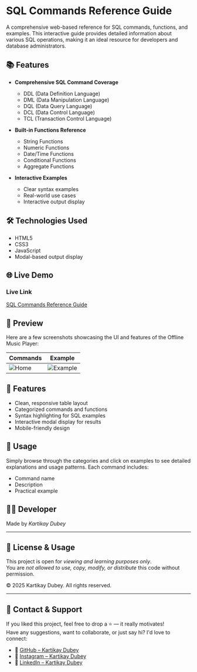 # SQL Commands Reference Guide

A comprehensive web-based reference for SQL commands, functions, and examples. This interactive guide provides detailed information about various SQL operations, making it an ideal resource for developers and database administrators.

## 📚 Features

- **Comprehensive SQL Command Coverage**
  - DDL (Data Definition Language)
  - DML (Data Manipulation Language)
  - DQL (Data Query Language)
  - DCL (Data Control Language)
  - TCL (Transaction Control Language)

- **Built-in Functions Reference**
  - String Functions
  - Numeric Functions
  - Date/Time Functions
  - Conditional Functions
  - Aggregate Functions

- **Interactive Examples**
  - Clear syntax examples
  - Real-world use cases
  - Interactive output display

## 🛠️ Technologies Used

- HTML5
- CSS3
- JavaScript
- Modal-based output display

## 🌐 Live Demo

### Live Link
[SQL Commands Reference Guide](https://kartikay-dubey.github.io/SQL-cheatsheet/)

## 📸 Preview

Here are a few screenshots showcasing the UI and features of the Offline Music Player:

| Commands | Example |
|-------------|--------|
| ![Home](![image](https://github.com/user-attachments/assets/ca7d9262-76f0-4a1d-81f1-00ff0218b23a)) | ![Example](![image](https://github.com/user-attachments/assets/4bc715c2-4d99-4f0b-9841-6def68410a08)) |


## 🌟 Features

- Clean, responsive table layout
- Categorized commands and functions
- Syntax highlighting for SQL examples
- Interactive modal display for results
- Mobile-friendly design

## 📝 Usage

Simply browse through the categories and click on examples to see detailed explanations and usage patterns. Each command includes:
- Command name
- Description
- Practical example

## 👨‍💻 Developer

Made by *Kartikay Dubey*  


---

## 📢 License & Usage

This project is open for *viewing and learning purposes only*.  
You are *not allowed to use, copy, modify, or distribute* this code without permission.

© 2025 Kartikay Dubey. All rights reserved.

---

## 📧 Contact & Support

If you liked this project, feel free to drop a ⭐ — it really motivates!  
Have any suggestions, want to collaborate, or just say hi? I'd love to connect:

- 🔗 [GitHub – Kartikay Dubey](https://github.com/Kartikay-Dubey)
- 📸 [Instagram – Kartikay Dubey](https://www.instagram.com/altruistic_kd/)
- 💼 [LinkedIn – Kartikay Dubey](https://www.linkedin.com/in/kartikay-dubey-98ba73313/)
